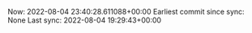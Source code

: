 Now: 2022-08-04 23:40:28.611088+00:00 Earliest commit since sync: None Last sync: 2022-08-04 19:29:43+00:00
